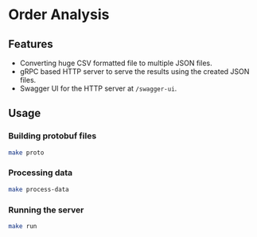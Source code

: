 # Order Analysis

## Features
- Converting huge CSV formatted file to multiple JSON files.
- gRPC based HTTP server to serve the results using the created JSON files.
- Swagger UI for the HTTP server at `/swagger-ui`.

## Usage

### Building protobuf files
```bash
make proto
```

### Processing data
```bash
make process-data
```

### Running the server
```bash
make run
```